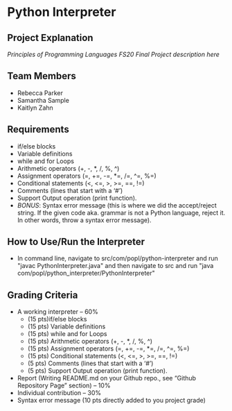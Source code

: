 # Python Interpreter

## Project Explanation
*Principles of Programming Languages FS20 Final Project description here*

## Team Members
- Rebecca Parker
- Samantha Sample
- Kaitlyn Zahn

## Requirements
- if/else blocks
- Variable definitions
- while and for Loops
- Arithmetic operators (+, -, *, /, %, ^)
- Assignment operators (=, +=, -=, *=, /=, ^=, %=)
- Conditional statements (<, <=, >, >=, ==, !=)
- Comments (lines that start with a ‘#’)
- Support Output operation (print function).
- *BONUS*: Syntax error message (this is where we did the accept/reject string. If the given code aka. grammar is not a Python language, reject it. In other words, throw a syntax error message).

## How to Use/Run the Interpreter
- In command line, navigate to src/com/popl/python-interpreter and run "javac PythonInterpreter.java" and then navigate to src and run "java com/popl/python_interpreter/PythonInterpreter"

## Grading Criteria
- A working interpreter – 60%
    - (15 pts)if/else blocks
    - (15 pts) Variable definitions
    - (15 pts) while and for Loops
    - (15 pts) Arithmetic operators (+, -, *, /, %, ^)
    - (15 pts) Assignment operators (=, +=, -=, *=, /=, ^=, %=)
    - (15 pts) Conditional statements (<, <=, >, >=, ==, !=)
    - (5 pts) Comments (lines that start with a ‘#’)
    - (5 pts) Support Output operation (print function).
- Report (Writing README.md on your Github repo., see “Github Repository Page” section) – 10%
- Individual contribution – 30%
- Syntax error message (10 pts directly added to you project grade)

